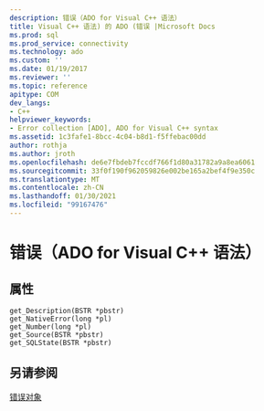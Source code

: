 ```yaml
---
description: 错误（ADO for Visual C++ 语法）
title: Visual C++ 语法) 的 ADO (错误 |Microsoft Docs
ms.prod: sql
ms.prod_service: connectivity
ms.technology: ado
ms.custom: ''
ms.date: 01/19/2017
ms.reviewer: ''
ms.topic: reference
apitype: COM
dev_langs:
- C++
helpviewer_keywords:
- Error collection [ADO], ADO for Visual C++ syntax
ms.assetid: 1c3fafe1-8bcc-4c04-b8d1-f5ffebac00dd
author: rothja
ms.author: jroth
ms.openlocfilehash: de6e7fbdeb7fccdf766f1d80a31782a9a8ea6061
ms.sourcegitcommit: 33f0f190f962059826e002be165a2bef4f9e350c
ms.translationtype: MT
ms.contentlocale: zh-CN
ms.lasthandoff: 01/30/2021
ms.locfileid: "99167476"
---
```

# <a name="error-ado-for-visual-c-syntax"></a>错误（ADO for Visual C++ 语法）
## <a name="properties"></a>属性  
  
```  
get_Description(BSTR *pbstr)  
get_NativeError(long *pl)  
get_Number(long *pl)  
get_Source(BSTR *pbstr)  
get_SQLState(BSTR *pbstr)  
```  
  
## <a name="see-also"></a>另请参阅  
 [错误对象](../../../ado/reference/ado-api/error-object.md)
